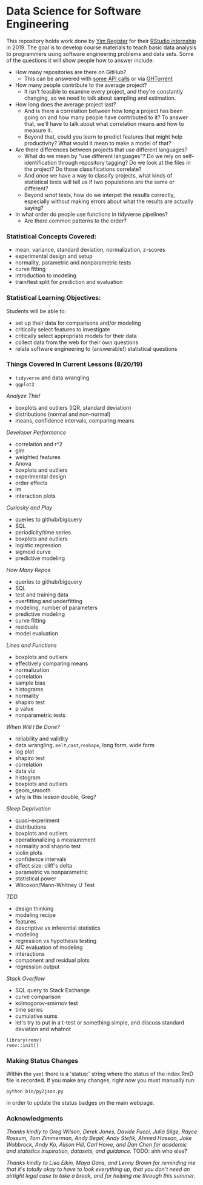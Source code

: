 # Data Science for Software Engineering

This repository holds work done by [Yim Register][register-yim] for their [RStudio internship][internship] in 2019.
The goal is to develop course materials to teach basic data analysis to programmers using software engineering problems and data sets.
Some of the questions it will show people how to answer include:

-   How many repositories are there on GitHub?
    -   This can be answered with [some API calls][github-api] or via [GHTorrent][ghtorrent]
-   How many people contribute to the average project?
    -   It isn't feasible to examine every project, and they're constantly changing, so we need to talk about sampling and estimation.
-   How long does the average project last?
    -   And is there a correlation between how long a project has been going on and how many people have contributed to it?
        To answer that, we'll have to talk about what correlation means and how to measure it.
    - Beyond that, could you learn to predict features that might help productivity? What would it mean to make a model of that?
-   Are there differences between projects that use different languages?
    -   What do we mean by "use different languages"? Do we rely on self-identification through repository tagging? Do we look at the files in the project? Do those classifications correlate?
    -   And once we have a way to classify projects, what kinds of statistical tests will tell us if two populations are the same or different?
    -   Beyond *what* tests, how do we interpet the results correctly, especially without making errors about what the results are actually saying?
-   In what order do people use functions in tidyverse pipelines?
    -   Are there common patterns to the order?
    
### Statistical Concepts Covered:

- mean, variance, standard deviation, normalization, z-scores
- experimental design and setup
- normality, parametric and nonparametric tests
- curve fitting
- introduction to modeling
- train/test split for prediction and evaluation

    
### Statistical Learning Objectives:

Students will be able to:
- set up their data for comparisons and/or modeling
- critically select features to investigate
- critically select appropriate models for their data
- collect data from the web for their own questions
- relate software engineering to (answerable!) statistical questions

[ghtorrent]: http://ghtorrent.org/
[github-api]: https://developer.github.com/v3/
[internship]: https://blog.rstudio.com/2019/03/25/summer-interns-2019/
[register-yim]: http://students.washington.edu/yreg/


### Things Covered In Current Lessons (8/20/19)

- `tidyverse` and data wrangling
- `ggplot2`

*Analyze This!*

- boxplots and outliers (IQR, standard deviation)
- distributions (normal and non-normal)
- means, confidence intervals, comparing means

*Developer Performance*

- correlation and r^2
- glm
- weighted features
- Anova
- boxplots and outliers
- experimental design
- order effects
- lm
- interaction plots

*Curiosity and Play*

- queries to github/bigquery
- SQL
- periodicity/time series
- boxplots and outliers
- logistic regression
- sigmoid curve
- predictive modeling

*How Many Repos*

- queries to github/bigquery
- SQL
- test and training data
- overfitting and underfitting
- modeling, number of parameters
- predictive modeling
- curve fitting
- residuals
- model evaluation

*Lines and Functions*

- boxplots and outliers
- effectively comparing means
- normalization
- correlation
- sample bias
- histograms
- normality
- shapiro test
- p value
- nonparametric tests

*When Will I Be Done?*

- reliability and validity
- data wrangling, `melt`,`cast`,`reshape`, long form, wide form
- log plot
- shapiro test
- correlation
- data viz
- histogram
- boxplots and outliers
- geom_smooth
- why is this lesson double, Greg?


*Sleep Deprivation*

- quasi-experiment
- distributions
- boxplots and outliers
- operationalizing a measurement
- normality and shaprio test
- violin plots
- confidence intervals
- effect size: cliff's delta
- parametric vs nonparametric
- statistical power
- Wilcoxon/Mann-Whitney U Test

*TDD*

- design thinking
- modeling recipe
- features
- descriptive vs inferential statistics
- modeling
- regression vs hypothesis testing
- AIC evaluation of modeling
- interactions
- component and residual plots
- regression output

*Stack Overflow*

- SQL query to Stack Exchange
- curve comparison
- kolmogorov-smirnov test
- time series
- cumulative sums
- let's try to put in a t-test or something simple, and discuss standard deviation and whatnot

```{r}
library(renv)
renv::init()
```

### Making Status Changes

Within the `yaml` there is a 'status:' string where the status of the index.RmD file is recorded. If you make any changes, right now you must manually run:

`python bin/py2json.py`

in order to update the status badges on the main webpage.

### Acknowledgments

*Thanks kindly to Greg Wilson, Derek Jones, Davide Fucci, Julia Silge, Rayce Rossum, Tom Zimmerman, Andy Begel, Andy Stefik, Ahmed Hassan, Jake Wobbrock, Andy Ko, Alison Hill, Carl Howe, and Dan Chen for academic and statistics inspiration, datasets, and guidance.*
TODO: ahh who else?

*Thanks kindly to Lisa Elkin, Maya Gans, and Lenny Brown for reminding me that it's totally okay to have to look everything up, that you don't need an airtight legal case to take a break, and for helping me through this summer.*
